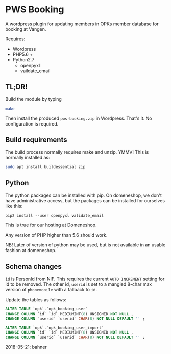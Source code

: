 PWS Booking
===

A wordpress plugin for updating members in OPKs member database for booking at Vangen.

Requires:

  * Wordpress
  * PHP5.6 +
  * Python2.7
    * openpyxl
    * vaildate_email

TL;DR!
---
Build the module by typing 
```bash
make
```

Then install the produced `pws-booking.zip` in Wordpress. That's it. No configuration is required.

Build requirements
---
The build process normally requires make and unzip. YMMV! This is normally installed as:
```bash
sudo apt install buildessential zip
```

Python
---
The python packages can be installed with pip. On domeneshop, we don't have administrative access, but the packages can be installed for ourselves like this:
```
pip2 install --user openpyxl validate_email
```
This is true for our hosting at Domeneshop.

Any version of PHP higher than 5.6 should work.

NB! Later of version of python may be used, but is not available in an usable fashion at domeneshop.

Schema changes
---
`id` is PersonId from NIF. This requires the current `AUTO INCREMENT` setting for id to be removed. The other id, `userid` is set to a mangled 8-char max version of `phonemobile` with a fallback to `id`.

Update the tables as follows:

```sql
ALTER TABLE `opk`.`opk_booking_user`
CHANGE COLUMN `id` `id` MEDIUMINT(8) UNSIGNED NOT NULL ,
CHANGE COLUMN `userid` `userid` CHAR(8) NOT NULL DEFAULT '' ;

ALTER TABLE `opk`.`opk_booking_user_import`
CHANGE COLUMN `id` `id` MEDIUMINT(8) UNSIGNED NOT NULL ,
CHANGE COLUMN `userid` `userid` CHAR(8) NOT NULL DEFAULT '' ;
```

2018-05-21: bahner
